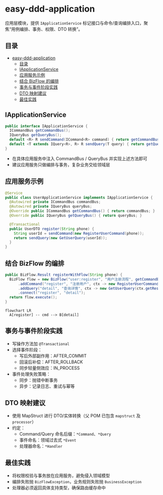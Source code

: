 # easy-ddd-application

应用层模块，提供 `IApplicationService` 标记接口与命令/查询编排入口，聚焦“用例编排、事务、权限、DTO 转换”。

## 目录
- [easy-ddd-application](#easy-ddd-application)
  - [目录](#目录)
  - [IApplicationService](#iapplicationservice)
  - [应用服务示例](#应用服务示例)
  - [结合 BizFlow 的编排](#结合-bizflow-的编排)
  - [事务与事件阶段实践](#事务与事件阶段实践)
  - [DTO 映射建议](#dto-映射建议)
  - [最佳实践](#最佳实践)

## IApplicationService

```java
public interface IApplicationService {
  ICommandBus getCommandBus();
  IQueryBus getQueryBus();
  default <R> R sendCommand(ICommand<R> command) { return getCommandBus().send(command); }
  default <T extends IQuery<R>, R> R sendQuery(T query) { return getQueryBus().send(query); }
}
```

- 在具体应用服务中注入 CommandBus / QueryBus 并实现上述方法即可
- 建议应用服务只做编排与事务，复杂业务交给领域层

## 应用服务示例

```java
@Service
public class UserApplicationService implements IApplicationService {
  @Autowired private ICommandBus commandBus;
  @Autowired private IQueryBus queryBus;
  @Override public ICommandBus getCommandBus() { return commandBus; }
  @Override public IQueryBus getQueryBus() { return queryBus; }

  @Transactional
  public UserDTO register(String phone) {
    String userId = sendCommand(new RegisterUserCommand(phone));
    return sendQuery(new GetUserQuery(userId));
  }
}
```

## 结合 BizFlow 的编排

```java
public BizFlow.Result registerWithFlow(String phone) {
  BizFlow flow = new BizFlow("user:register", "用户注册流程", getCommandBus(), getQueryBus())
      .addCommand("register", "注册用户", ctx -> new RegisterUserCommand(phone))
      .addQuery("detail", "查询详情", ctx -> new GetUserQuery(ctx.getResult("register", String.class)))
      .connect("register", "detail");
  return flow.execute();
}
```

```mermaid
flowchart LR
  A[register] -- cmd --> B[detail]
```

## 事务与事件阶段实践

- 写操作方法加 `@Transactional`
- 选择事件阶段：
  - 写后外部副作用：AFTER_COMMIT
  - 回滚后补偿：AFTER_ROLLBACK
  - 同步轻量侧效应：IN_PROCESS
- 事件处理失败策略：
  - 同步：抛错中断事务
  - 异步：记录日志、重试与幂等

## DTO 映射建议

- 使用 MapStruct 进行 DTO/实体转换（父 POM 已包含 `mapstruct` 及 `processor`）
- 约定：
  - Command/Query 命名后缀：`*Command`、`*Query`
  - 事件命名：领域过去式 `*Event`
  - 处理器命名：`*Handler`

## 最佳实践

- 将权限校验与事务放在应用服务，避免侵入领域模型
- 编排失败抛 `BizFlowException`，业务规则失败抛 `BusinessException`
- 处理器必须返回具体支持类型，确保路由缓存命中